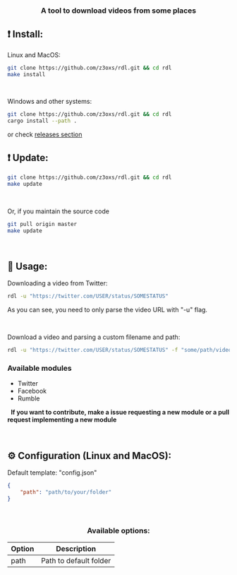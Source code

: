 <div align="center">
    <h3>A tool to download videos from some places</h3>
</div>

## ❗️ Install:

Linux and MacOS:
```bash
git clone https://github.com/z3oxs/rdl.git && cd rdl
make install
```

&nbsp;

Windows and other systems:
```bash
git clone https://github.com/z3oxs/rdl.git && cd rdl
cargo install --path .
```

or check [releases section](https://github.com/z3oxs/rdl/releases/)

## ❗️ Update:
```bash
git clone https://github.com/z3oxs/rdl.git && cd rdl
make update
```

&nbsp;

Or, if you maintain the source code
```bash
git pull origin master
make update
```

&nbsp;
## 🚀 Usage:
Downloading a video from Twitter:
```bash
rdl -u "https://twitter.com/USER/status/SOMESTATUS"
```

As you can see, you need to only parse the video URL with "-u" flag.

&nbsp;

Download a video and parsing a custom filename and path:
```bash
rdl -u "https://twitter.com/USER/status/SOMESTATUS" -f "some/path/video.mp4"
```

### Available modules
- Twitter
- Facebook
- Rumble

&nbsp;
**If you want to contribute, make a issue requesting a new module or a pull request implementing a new module**

&nbsp;

## ⚙️ Configuration (Linux and MacOS):

Default template: "config.json"
```json
{
    "path": "path/to/your/folder"
}
```

&nbsp;
<div align="center">

### Available options:
| Option | Description |
|--------|-------------|
| path | Path to default folder |

</div>
